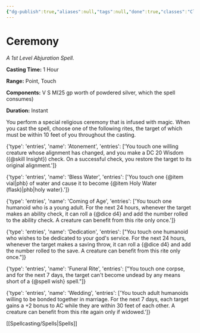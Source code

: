 ```yaml
---
{"dg-publish":true,"aliases":null,"tags":null,"done":true,"classes":"Cleric, Paladin,","spellLevel":1,"school":"Abjuration","source":"XGE","permalink":"/spells/ceremony/","dgHomeLink":false,"dgPassFrontmatter":true}
---
```


# Ceremony
*A 1st Level Abjuration Spell.*

**Casting Time:** 1 Hour

**Range:** Point, Touch

**Components:** V S M(25 gp worth of powdered silver, which the spell consumes)

**Duration:** Instant

You perform a special religious ceremony that is infused with magic. When you cast the spell, choose one of the following rites, the target of which must be within 10 feet of you throughout the casting.



{'type': 'entries', 'name': 'Atonement', 'entries': ['You touch one willing creature whose alignment has changed, and you make a DC 20 Wisdom ({@skill Insight}) check. On a successful check, you restore the target to its original alignment.']}



{'type': 'entries', 'name': 'Bless Water', 'entries': ['You touch one {@item vial|phb} of water and cause it to become {@item Holy Water (flask)|phb|holy water}.']}



{'type': 'entries', 'name': 'Coming of Age', 'entries': ['You touch one humanoid who is a young adult. For the next 24 hours, whenever the target makes an ability check, it can roll a {@dice d4} and add the number rolled to the ability check. A creature can benefit from this rite only once.']}



{'type': 'entries', 'name': 'Dedication', 'entries': ["You touch one humanoid who wishes to be dedicated to your god's service. For the next 24 hours, whenever the target makes a saving throw, it can roll a {@dice d4} and add the number rolled to the save. A creature can benefit from this rite only once."]}



{'type': 'entries', 'name': 'Funeral Rite', 'entries': ["You touch one corpse, and for the next 7 days, the target can't become undead by any means short of a {@spell wish} spell."]}



{'type': 'entries', 'name': 'Wedding', 'entries': ['You touch adult humanoids willing to be bonded together in marriage. For the next 7 days, each target gains a +2 bonus to AC while they are within 30 feet of each other. A creature can benefit from this rite again only if widowed.']}

[[Spellcasting/Spells|Spells]]